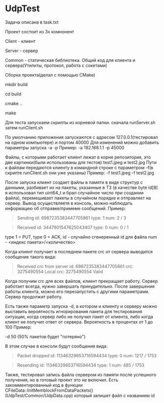 # UdpTest
Задача описана в task.txt

Проект состоит из 3х комнонент

Client - клиент

Server - сервер

Common - статическая библиотека. Общий код для клиента и сервера(Утилиты, протокол, работа с сокетами)

Сборка проекта(делал с помощью CMake)

mkdir build

cd build

cmake ..

make

Для теста запускаем скрипты из корневой папки.
сначала
runServer.sh
затем
runClient.sh

По умолчанию приложения запускаются с адресом 127.0.0.1(тестировал на одном компьютере) и портом 40000
Для изменений можно добавить параметры запуска 
-a <ip> -p <port>
Пример:
-a 192.168.1.1 -p 45000

Файлы, с которыми работает клиент лежат в корне репозитория, это две картинки(были использованы для тестов)
test1.jpeg и test2.jpg
Пути к файлам передаются клиенту в командной строке с параметром -f(в скрипте runClient.sh они уже указаны)
Пример:
-f test1.jpeg -f test2.jpg

После запуска клиент создает файлы в памяти в виде структур с данными, разбивает их на пакеты, указанные в ТЗ
(в качестве byte id[8] я использовал тип uint64_t и брал случайное число при создании файла),
перемешивает пакеты в случайном порядке и отправляет на сервер.
Вывод осуществляетя в консоль, можно наблюдать информацию об отправке/примеме сообщений.
Пример:
 
>Sending id: 6987235383447705861 type: 1 num: 2 / 3
 
>Received id: 3447901547625043407 type: 0 num: 0 / 1
 
type 1 = PUT, type 0 = ACK, id - случайно сгенеренный id для файла num - <индекс пакета>/<количество>
 
Когда клиент получает в последнем пакете crc от сервера выводится сообщение такого вида:
>Received crc from server id: 6987235383447705861 crc: 3275490554 Local crc: 3275490554 Valid

Когда получим  crc для всех файлов, клиент прекращает работу. Сервер работает всегда, нужно завершать принудительно.
После завершения работы клиента, можно его перезапустить с другими параметрами. Сервер продолжит работу.
  
Есть также параметр запуска -d, в котором и клиенту и серверу можно выставить вероятность
игнорирования пакета для тестирования ситуации, когда сервер либо не получил пакет от клиента, либо когда клиент не получил ответ от сервера.
Вероятность в процентах от 1 до 100
Пример:
 
 -d 50 (50% пакетов будет "потеряно")
 
В этом случае в консоли будут сообщения вида:
>Packet dropped id: 11346329653716594434 type: 0 num: 1217 / 1753

>Resending id: 11346329653716594434 type: 1 num: 485 / 1753
 
 Также, тестировал запись файла сервером из памяти после успешного получения, но в готовый проект это не включил. 
 Есть закомментированный код в функции
 CFileData::InitMemblockFromDataPackets() (UdpTest/Common/UdpData.cpp)
 который запишет файл с названием id

 
